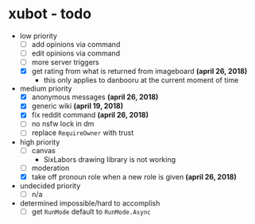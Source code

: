 # xubot - todo

- low priority
   - [ ] add opinions via command
   - [ ] edit opinions via command
   - [ ] more server triggers
   - [x] get rating from what is returned from imageboard **(april 26, 2018)**
     - this only applies to danbooru at the current moment of time
- medium priority
   - [x] anonymous messages **(april 26, 2018)**
   - [x] generic wiki **(april 19, 2018)**
   - [x] fix reddit command **(april 26, 2018)**
   - [ ] no nsfw lock in dm
   - [ ] replace `RequireOwner` with trust
- high priority
   - [ ] canvas
     - SixLabors drawing library is not working
   - [ ] moderation
   - [x] take off pronoun role when a new role is given **(april 26, 2018)**

- undecided priority
   - [ ] n/a

 - determined impossible/hard to accomplish
   - [ ] get `RunMode` default to `RunMode.Async`
